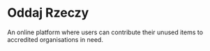 # Oddaj Rzeczy
An online platform where users can contribute their unused items to accredited organisations in need.
